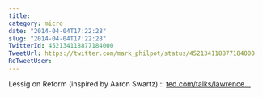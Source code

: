 ```yaml
---
title: 
category: micro
date: "2014-04-04T17:22:28"
slug: "2014-04-04T17:22:28"
TwitterId: 452134118877184000
TweetUrl: https://twitter.com/mark_philpot/status/452134118877184000
ReTweetUser: 
---
```


Lessig on Reform (inspired by Aaron Swartz) :: [ted.com/talks/lawrence…](http://www.ted.com/talks/lawrence_lessig_the_unstoppable_walk_to_political_reform)